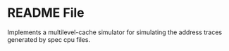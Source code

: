 # README File

Implements a multilevel-cache simulator for simulating the address traces generated by spec cpu files.